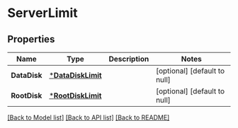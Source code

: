 # ServerLimit

## Properties
Name | Type | Description | Notes
------------ | ------------- | ------------- | -------------
**DataDisk** | [***DataDiskLimit**](DataDiskLimit.md) |  | [optional] [default to null]
**RootDisk** | [***RootDiskLimit**](RootDiskLimit.md) |  | [optional] [default to null]

[[Back to Model list]](../README.md#documentation-for-models) [[Back to API list]](../README.md#documentation-for-api-endpoints) [[Back to README]](../README.md)


